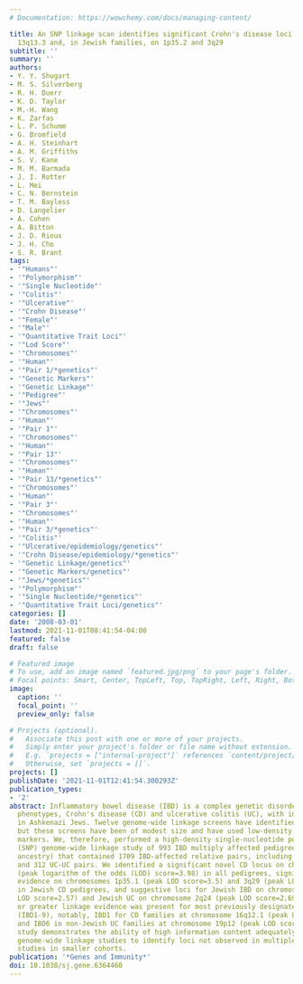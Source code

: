 ```yaml
---
# Documentation: https://wowchemy.com/docs/managing-content/

title: An SNP linkage scan identifies significant Crohn's disease loci on chromosomes
  13q13.3 and, in Jewish families, on 1p35.2 and 3q29
subtitle: ''
summary: ''
authors:
- Y. Y. Shugart
- M. S. Silverberg
- R. H. Duerr
- K. D. Taylor
- M.-H. Wang
- K. Zarfas
- L. P. Schumm
- G. Bromfield
- A. H. Steinhart
- A. M. Griffiths
- S. V. Kane
- M. M. Barmada
- J. I. Rotter
- L. Mei
- C. N. Bernstein
- T. M. Bayless
- D. Langelier
- A. Cohen
- A. Bitton
- J. D. Rioux
- J. H. Cho
- S. R. Brant
tags:
- '"Humans"'
- '"Polymorphism"'
- '"Single Nucleotide"'
- '"Colitis"'
- '"Ulcerative"'
- '"Crohn Disease"'
- '"Female"'
- '"Male"'
- '"Quantitative Trait Loci"'
- '"Lod Score"'
- '"Chromosomes"'
- '"Human"'
- '"Pair 1/*genetics"'
- '"Genetic Markers"'
- '"Genetic Linkage"'
- '"Pedigree"'
- '"Jews"'
- '"Chromosomes"'
- '"Human"'
- '"Pair 1"'
- '"Chromosomes"'
- '"Human"'
- '"Pair 13"'
- '"Chromosomes"'
- '"Human"'
- '"Pair 13/*genetics"'
- '"Chromosomes"'
- '"Human"'
- '"Pair 3"'
- '"Chromosomes"'
- '"Human"'
- '"Pair 3/*genetics"'
- '"Colitis"'
- '"Ulcerative/epidemiology/genetics"'
- '"Crohn Disease/epidemiology/*genetics"'
- '"Genetic Linkage/genetics"'
- '"Genetic Markers/genetics"'
- '"Jews/*genetics"'
- '"Polymorphism"'
- '"Single Nucleotide/*genetics"'
- '"Quantitative Trait Loci/genetics"'
categories: []
date: '2008-03-01'
lastmod: 2021-11-01T08:41:54-04:00
featured: false
draft: false

# Featured image
# To use, add an image named `featured.jpg/png` to your page's folder.
# Focal points: Smart, Center, TopLeft, Top, TopRight, Left, Right, BottomLeft, Bottom, BottomRight.
image:
  caption: ''
  focal_point: ''
  preview_only: false

# Projects (optional).
#   Associate this post with one or more of your projects.
#   Simply enter your project's folder or file name without extension.
#   E.g. `projects = ["internal-project"]` references `content/project/deep-learning/index.md`.
#   Otherwise, set `projects = []`.
projects: []
publishDate: '2021-11-01T12:41:54.300293Z'
publication_types:
- '2'
abstract: Inflammatory bowel disease (IBD) is a complex genetic disorder of two major
  phenotypes, Crohn's disease (CD) and ulcerative colitis (UC), with increased risk
  in Ashkenazi Jews. Twelve genome-wide linkage screens have identified multiple loci,
  but these screens have been of modest size and have used low-density microsatellite
  markers. We, therefore, performed a high-density single-nucleotide polymorphism
  (SNP) genome-wide linkage study of 993 IBD multiply affected pedigrees (25% Jewish
  ancestry) that contained 1709 IBD-affected relative pairs, including 919 CD-CD pairs
  and 312 UC-UC pairs. We identified a significant novel CD locus on chromosome 13p13.3
  (peak logarithm of the odds (LOD) score=3.98) in all pedigrees, significant linkage
  evidence on chromosomes 1p35.1 (peak LOD score=3.5) and 3q29 (peak LOD score=3.19)
  in Jewish CD pedigrees, and suggestive loci for Jewish IBD on chromosome 10q22 (peak
  LOD score=2.57) and Jewish UC on chromosome 2q24 (peak LOD score=2.69). Nominal
  or greater linkage evidence was present for most previously designated IBD loci
  (IBD1-9), notably, IBD1 for CD families at chromosome 16q12.1 (peak LOD score=4.86)
  and IBD6 in non-Jewish UC families at chromosome 19p12 (peak LOD score=2.67). This
  study demonstrates the ability of high information content adequately powered SNP
  genome-wide linkage studies to identify loci not observed in multiple microsatellite-based
  studies in smaller cohorts.
publication: '*Genes and Immunity*'
doi: 10.1038/sj.gene.6364460
---
```

